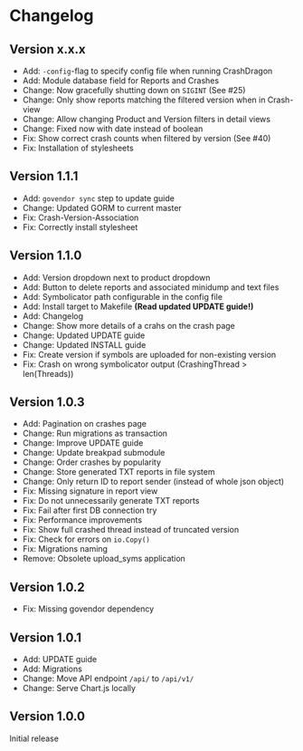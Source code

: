 # Changelog

## Version x.x.x

* Add: `-config`-flag to specify config file when running CrashDragon
* Add: Module database field for Reports and Crashes
* Change: Now gracefully shutting down on `SIGINT` (See #25)
* Change: Only show reports matching the filtered version when in Crash-view
* Change: Allow changing Product and Version filters in detail views
* Change: Fixed now with date instead of boolean
* Fix: Show correct crash counts when filtered by version (See #40)
* Fix: Installation of stylesheets

## Version 1.1.1

* Add: `govendor sync` step to update guide
* Change: Updated GORM to current master
* Fix: Crash-Version-Association
* Fix: Correctly install stylesheet

## Version 1.1.0

* Add: Version dropdown next to product dropdown
* Add: Button to delete reports and associated minidump and text files
* Add: Symbolicator path configurable in the config file
* Add: Install target to Makefile **(Read updated UPDATE guide!)**
* Add: Changelog
* Change: Show more details of a crahs on the crash page
* Change: Updated UPDATE guide
* Change: Updated INSTALL guide
* Fix: Create version if symbols are uploaded for non-existing version
* Fix: Crash on wrong symbolicator output (CrashingThread > len(Threads))

## Version 1.0.3

* Add: Pagination on crashes page
* Change: Run migrations as transaction
* Change: Improve UPDATE guide
* Change: Update breakpad submodule
* Change: Order crashes by popularity
* Change: Store generated TXT reports in file system
* Change: Only return ID to report sender (instead of whole json object)
* Fix: Missing signature in report view
* Fix: Do not unnecessarily generate TXT reports
* Fix: Fail after first DB connection try
* Fix: Performance improvements
* Fix: Show full crashed thread instead of truncated version
* Fix: Check for errors on `io.Copy()`
* Fix: Migrations naming
* Remove: Obsolete upload_syms application

## Version 1.0.2

* Fix: Missing govendor dependency

## Version 1.0.1

* Add: UPDATE guide
* Add: Migrations
* Change: Move API endpoint `/api/` to `/api/v1/`
* Change: Serve Chart.js locally

## Version 1.0.0
Initial release
